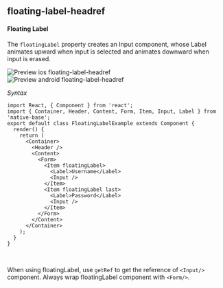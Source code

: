 ## floating-label-headref
#### Floating Label

The <code>floatingLabel</code> property creates an Input component, whose Label animates upward when input is selected and animates downward when input is erased.

![Preview ios floating-label-headref](https://github.com/GeekyAnts/NativeBase-KitchenSink/raw/v2.5.2/screenshots/ios/input-floating.gif)
![Preview android floating-label-headref](https://github.com/GeekyAnts/NativeBase-KitchenSink/raw/v2.5.2/screenshots/android/input-floating.gif)

*Syntax*

<pre class="line-numbers"><code class="language-jsx">import React, { Component } from 'react';
import { Container, Header, Content, Form, Item, Input, Label } from 'native-base';
export default class FloatingLabelExample extends Component {
  render() {
    return (
      &lt;Container>
        &lt;Header />
        &lt;Content>
          &lt;Form>
            &lt;Item floatingLabel>
              &lt;Label>Username&lt;/Label>
              &lt;Input />
            &lt;/Item>
            &lt;Item floatingLabel last>
              &lt;Label>Password&lt;/Label>
              &lt;Input />
            &lt;/Item>
          &lt;/Form>
        &lt;/Content>
      &lt;/Container>
    );
  }
}</code></pre><br />

When using floatingLabel, use `getRef` to get the reference of `<Input/>` component. Always wrap floatingLabel component with `<Form/>`.
